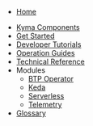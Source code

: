 * [Home](/README.md)
<!-- markdown-link-check-disable -->
* [Kyma Components](/01-overview/README.md)
* [Get Started](/02-get-started/README.md)
* [Developer Tutorials](/03-tutorials/README.md)
* [Operation Guides](/04-operation-guides/README.md)
* [Technical Reference](05-technical-reference/README.md)
* Modules
  * [BTP Operator](/btp-manager/user/README.md)
  * [Keda](/keda-manager/user/README.md)
  * [Serverless](/serverless-manager/user/README.md)
  * [Telemetry](/telemetry-manager/user/README.md)
* [Glossary](/glossary.md)
<!-- markdown-link-check-disable -->
